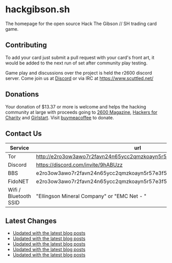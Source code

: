 # hackgibson.sh
The homepage for the open source Hack The Gibson // SH trading card game.


## Contributing

To add your card just submit a pull request with your card's front art, it would be added to the next run of set after community play testing.

Game play and discussions over the project is held the r2600 discord server. Come join us at [Discord](https://discord.com/invite/9hABUzz) or via IRC at https://www.scuttled.net/


## Donations

Your donation of $13.37 or more is welcome and helps the hacking community at large with proceeds going to [2600 Magazine](https://2600.com/), [Hackers for Charity](https://hackersforcharity.org) and [Girlstart](https://girlstart.org).  Visit [buymeacoffee](https://www.buymeacoffee.com/hackgibson.sh) to donate.


## Contact Us

Service | url
-|-
Tor | http://e2ro3ow3awo7r2favn24n65ycc2qmzkoayn5r57e3f56nvjwdcgg32ad.onion
Discord | https://discord.com/invite/9hABUzz
BBS | e2ro3ow3awo7r2favn24n65ycc2qmzkoayn5r57e3f56nvjwdcgg32ad.onion:23
FidoNET | e2ro3ow3awo7r2favn24n65ycc2qmzkoayn5r57e3f56nvjwdcgg32ad.onion:24554
Wifi / Bluetooth SSID | "Ellingson Mineral Company" or "EMC Net - <fidonet address>"

## Latest Changes
<!-- BLOG-POST-LIST:START -->
- [Updated with the latest blog posts](https://github.com/DFW2600/hackgibson.sh/commit/6aabac5d08c234a61e696ba50f4fc9be0427f72d)
- [Updated with the latest blog posts](https://github.com/DFW2600/hackgibson.sh/commit/8d84967dd23f4c71e73980c7c15a9c70c1f344f0)
- [Updated with the latest blog posts](https://github.com/DFW2600/hackgibson.sh/commit/897e52248b3c410a9185b6409d372a1f650a0400)
- [Updated with the latest blog posts](https://github.com/DFW2600/hackgibson.sh/commit/bf319a74ce1e323dc655b1b0266eb893ca131a78)
- [Updated with the latest blog posts](https://github.com/DFW2600/hackgibson.sh/commit/c70d36767d6b1bbde0af7ff5f6fc8fd788ce7cef)
<!-- BLOG-POST-LIST:END -->
